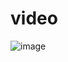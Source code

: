 # video
![image](https://user-images.githubusercontent.com/104350745/165074149-94ce0ab4-7fa7-4b89-9e40-5b13a4c505d6.png)
